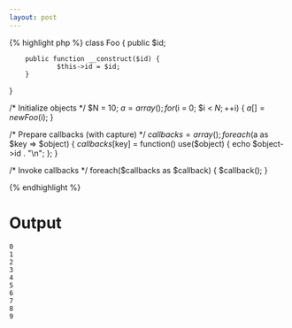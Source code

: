 ```yaml
---
layout: post
---
```


{% highlight php %}
class Foo {
        public $id;

        public function __construct($id) {
                $this->id = $id;
        }
}


/* Initialize objects */
$N = 10;
$a = array();
for ($i = 0; $i < $N; ++$i) {
        $a[] = new Foo($i);
}

/* Prepare callbacks (with capture)  */
$callbacks = array();
foreach($a as $key => $object) {
        $callbacks[$key] = function() use($object) {
                echo $object->id . "\n";
        };
}

/* Invoke callbacks */
foreach($callbacks as $callback) {
        $callback();
}

{% endhighlight %}


# Output

    0
    1
    2
    3
    4
    5
    6
    7
    8
    9

